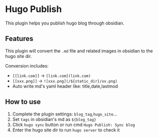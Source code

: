 # Hugo Publish

This plugin helps you publish hugo blog through obsidian.

## Features
This plugin will convert the `.md` file and related images in obsidian to the hugo site dir.

Conversion includes:
- `[[link.com]]` -> `[link.com](link.com)`
- `[[xxx.png]]` -> `![xxx.png](/${static_dir}/xx.png)`
- Auto write md's yaml header like: title,date,lastmod 

## How to use

1. Complete the plugin settings: `blog_tag`,`hugo_site`...
2. Set `tags` in obsidian's md as `${blog_tag}`
3. Click `hugo sync` button or run cmd `Hugo Publish: Sync blog`
4. Enter the hugo site dir to run `hugo server` to check it

